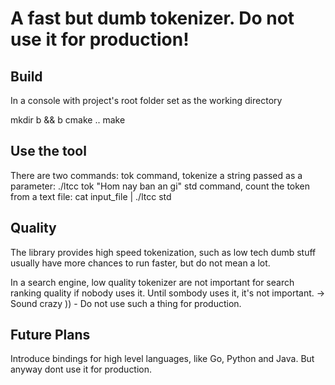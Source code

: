 # A fast but dumb tokenizer. Do not use it for production!

## Build

In a console with project's root folder set as the working directory

mkdir b && b
cmake ..
make

## Use the tool
There are two commands:
tok command, tokenize a string passed as a parameter:
  ./ltcc tok "Hom nay ban an gi"
std command, count the token from a text file:
  cat input_file | ./ltcc std

## Quality
The library provides high speed tokenization, such as low tech dumb stuff usually have more chances to run faster, but do not mean a lot.

In a search engine, low quality tokenizer are not important for search ranking quality if nobody uses it. Until sombody uses it, it's not important. -> Sound crazy )) - Do not use such a thing for production.

## Future Plans
Introduce bindings for high level languages, like Go, Python and Java. But anyway dont use it for production.